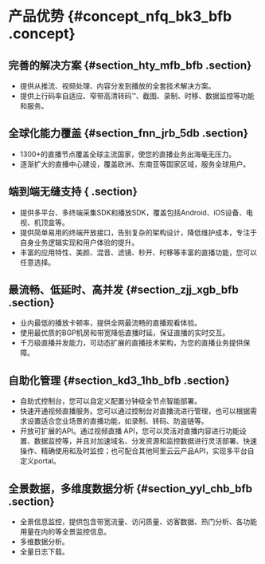 # 产品优势 {#concept_nfq_bk3_bfb .concept}

## 完善的解决方案 {#section_hty_mfb_bfb .section}

-   提供从推流、视频处理、内容分发到播放的全套技术解决方案。
-   提供上行码率自适应、窄带高清转码™、截图、录制、时移、数据监控等功能和服务。

## 全球化能力覆盖 {#section_fnn_jrb_5db .section}

-   1300+的直播节点覆盖全球主流国家，使您的直播业务出海毫无压力。
-   逐渐扩大的直播中心建设，覆盖欧洲、东南亚等国家区域，服务全球用户。

## 端到端无缝支持 { .section}

-   提供多平台、多终端采集SDK和播放SDK，覆盖包括Android、iOS设备、电视、机顶盒等。
-   提供简单易用的终端开放接口，告别复杂的架构设计，降低维护成本，专注于自身业务逻辑实现和用户体验的提升。
-   丰富的应用特性、美颜、混音、滤镜、秒开、时移等丰富的直播功能，您可以任意选择。

## 最流畅、低延时、高并发 {#section_zjj_xgb_bfb .section}

-   业内最低的播放卡顿率，提供全网最流畅的直播观看体验。
-   使用最优质的BGP机房和带宽降低直播时延，保证直播的实时交互。
-   千万级直播并发能力，可动态扩展的直播技术架构，为您的直播业务提供保障。

## 自助化管理 {#section_kd3_1hb_bfb .section}

-   自助式控制台，您可以自定义配置分钟级全节点智能部署。
-   快速开通视频直播服务。您可以通过控制台对直播流进行管理，也可以根据需求设置适合您业场景的直播功能，如录制、转码、防盗链等。
-   开放可扩展的API。通过视频直播 API，您可以灵活对直播内容进行功能设置、数据监控等，并且对加速域名、分发资源和监控数据进行灵活部署、快速操作、精确使用和及时监控；也可配合其他阿里云云产品API，实现多平台自定义portal。

## 全景数据，多维度数据分析 {#section_yyl_chb_bfb .section}

-   全景信息监控，提供包含带宽流量、访问质量、访客数据、热门分析、各功能用量在内的等全景监控信息。
-   多维数据分析。
-   全量日志下载。

